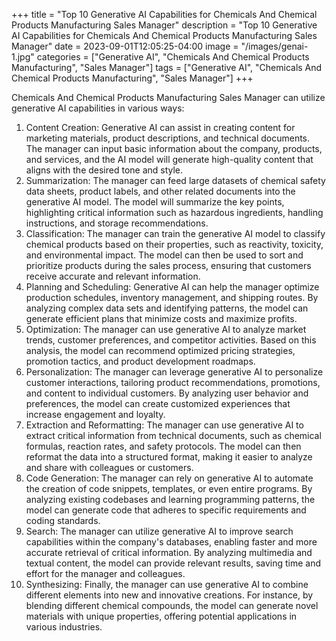 +++
title = "Top 10 Generative AI Capabilities for Chemicals And Chemical Products Manufacturing Sales Manager"
description = "Top 10 Generative AI Capabilities for Chemicals And Chemical Products Manufacturing Sales Manager"
date = 2023-09-01T12:05:25-04:00
image = "/images/genai-1.jpg"
categories = ["Generative AI", "Chemicals And Chemical Products Manufacturing", "Sales Manager"]
tags = ["Generative AI", "Chemicals And Chemical Products Manufacturing", "Sales Manager"]
+++

Chemicals And Chemical Products Manufacturing Sales Manager can utilize generative AI capabilities in various ways:

1. Content Creation: Generative AI can assist in creating content for marketing materials, product descriptions, and technical documents. The manager can input basic information about the company, products, and services, and the AI model will generate high-quality content that aligns with the desired tone and style.
2. Summarization: The manager can feed large datasets of chemical safety data sheets, product labels, and other related documents into the generative AI model. The model will summarize the key points, highlighting critical information such as hazardous ingredients, handling instructions, and storage recommendations.
3. Classification: The manager can train the generative AI model to classify chemical products based on their properties, such as reactivity, toxicity, and environmental impact. The model can then be used to sort and prioritize products during the sales process, ensuring that customers receive accurate and relevant information.
4. Planning and Scheduling: Generative AI can help the manager optimize production schedules, inventory management, and shipping routes. By analyzing complex data sets and identifying patterns, the model can generate efficient plans that minimize costs and maximize profits.
5. Optimization: The manager can use generative AI to analyze market trends, customer preferences, and competitor activities. Based on this analysis, the model can recommend optimized pricing strategies, promotion tactics, and product development roadmaps.
6. Personalization: The manager can leverage generative AI to personalize customer interactions, tailoring product recommendations, promotions, and content to individual customers. By analyzing user behavior and preferences, the model can create customized experiences that increase engagement and loyalty.
7. Extraction and Reformatting: The manager can use generative AI to extract critical information from technical documents, such as chemical formulas, reaction rates, and safety protocols. The model can then reformat the data into a structured format, making it easier to analyze and share with colleagues or customers.
8. Code Generation: The manager can rely on generative AI to automate the creation of code snippets, templates, or even entire programs. By analyzing existing codebases and learning programming patterns, the model can generate code that adheres to specific requirements and coding standards.
9. Search: The manager can utilize generative AI to improve search capabilities within the company's databases, enabling faster and more accurate retrieval of critical information. By analyzing multimedia and textual content, the model can provide relevant results, saving time and effort for the manager and colleagues.
10. Synthesizing: Finally, the manager can use generative AI to combine different elements into new and innovative creations. For instance, by blending different chemical compounds, the model can generate novel materials with unique properties, offering potential applications in various industries.